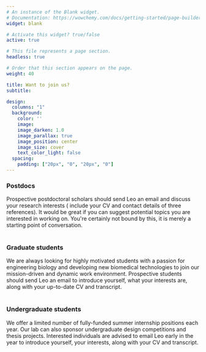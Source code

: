 ```yaml
---
# An instance of the Blank widget.
# Documentation: https://wowchemy.com/docs/getting-started/page-builder/
widget: blank

# Activate this widget? true/false
active: true

# This file represents a page section.
headless: true

# Order that this section appears on the page.
weight: 40

title: Want to join us?
subtitle:

design:
  columns: "1"
  background:
    color: ''
    image: 
    image_darken: 1.0
    image_parallax: true
    image_position: center
    image_size: cover
    text_color_light: false
  spacing:
    padding: ["20px", "0", "20px", "0"]
---
```


### Postdocs

Prospective postdoctoral scholars should send Leo an email and discuss your research interests ( include your CV and contact details of three references). It would be great if you can suggest potential topics you are interested in working on. You're certainly not bound by this, it is merely a starting point of conversation.<br><br>

### Graduate students

We are always looking for highly motivated students with a passion for engineering biology and developing new biomedical technologies to join our mission-driven and dynamic work environment. Prospective students should send Leo an email to introduce yourself, what your interests are, along with your up-to-date CV and transcript.<br><br>

### Undergraduate students

We offer a limited number of fully-funded summer internship positions each year. Our lab can also sponsor undergraduate design competitions and thesis projects. Interested individuals are advised to email Leo early in the year to introduce yourself, your interests, along with your CV and transcript. 

<br><br>
